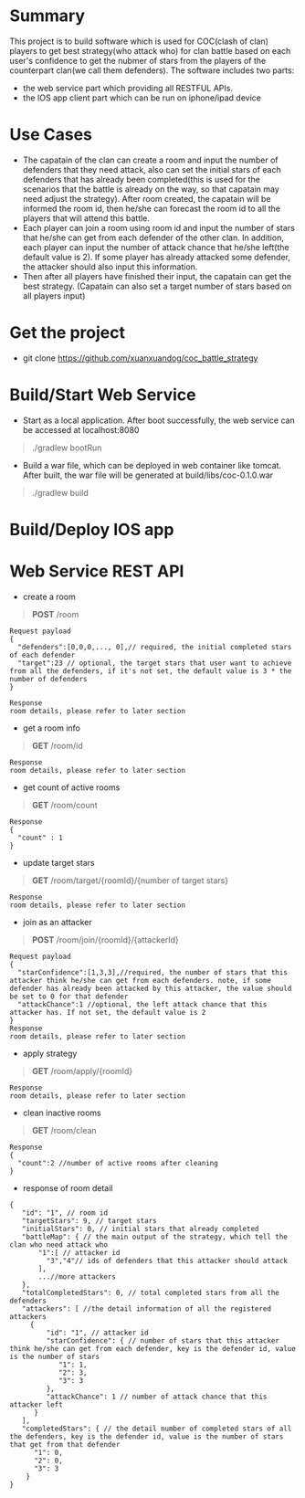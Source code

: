 # Summary
This project is to build software which is used for COC(clash of clan) players to get best strategy(who attack who) for clan battle based on each user's confidence to get the nubmer of stars from the players of the counterpart clan(we call them defenders). The software includes two parts: 
- the web service part which providing all RESTFUL APIs. 
- the IOS app client part which can be run on iphone/ipad device

# Use Cases
- The capatain of the clan can create a room and input the number of defenders that they need attack, also can set the initial stars of each defenders that has already been completed(this is used for the scenarios that the battle is already on the way, so that capatain may need adjust the strategy). After room created, the capatain will be informed the room id, then he/she can forecast the room id to all the players that will attend this battle.
- Each player can join a room using room id and input the number of stars that he/she can get from each defender of the other clan. In addition, each player can input the number of attack chance that he/she left(the default value is 2). If some player has already attacked some defender, the attacker should also input this information.
- Then after all players have finished their input, the capatain can get the best strategy. (Capatain can also set a target number of stars based on all players input)

# Get the project
- git clone https://github.com/xuanxuandog/coc_battle_strategy

# Build/Start Web Service
- Start as a local application. After boot successfully, the web service can be accessed at localhost:8080
>./gradlew bootRun

- Build a war file, which can be deployed in web container like tomcat. After built, the war file will be generated at build/libs/coc-0.1.0.war
>./gradlew build

# Build/Deploy IOS app

# Web Service REST API

- create a room

> **POST** /room

```
Request payload
{
  "defenders":[0,0,0,..., 0],// required, the initial completed stars of each defender
  "target":23 // optional, the target stars that user want to achieve from all the defenders, if it's not set, the default value is 3 * the number of defenders
}

Response
room details, please refer to later section
```

- get a room info

> **GET** /room/id

```
Response
room details, please refer to later section
```

- get count of active rooms

> **GET** /room/count

```
Response
{ 
  "count" : 1
}
```

- update target stars

> **GET** /room/target/{roomId}/{number of target stars}

```
Response
room details, please refer to later section
```

- join as an attacker

> **POST** /room/join/{roomId}/{attackerId}

```
Request payload
{
  "starConfidence":[1,3,3],//required, the number of stars that this attacker think he/she can get from each defenders. note, if some defender has already been attacked by this attacker, the value should be set to 0 for that defender
  "attackChance":1 //optional, the left attack chance that this attacker has. If not set, the default value is 2
}
Response
room details, please refer to later section
```
- apply strategy

> **GET** /room/apply/{roomId}

```
Response
room details, please refer to later section
```

- clean inactive rooms

> **GET** /room/clean

```
Response
{
  "count":2 //number of active rooms after cleaning
}
```

- response of room detail

```
{
   "id": "1", // room id
   "targetStars": 9, // target stars
   "initialStars": 0, // initial stars that already completed
   "battleMap": { // the main output of the strategy, which tell the clan who need attack who
       "1":[ // attacker id
         "3","4"// ids of defenders that this attacker should attack
       ],
       ...//more attackers
   },
   "totalCompletedStars": 0, // total completed stars from all the defenders
   "attackers": [ //the detail information of all the registered attackers
     {
         "id": "1", // attacker id
         "starConfidence": { // number of stars that this attacker think he/she can get from each defender, key is the defender id, value is the number of stars
            "1": 1,
            "2": 3,
            "3": 3
         },
         "attackChance": 1 // number of attack chance that this attacker left
      }
   ],
   "completedStars": { // the detail number of completed stars of all the defenders, key is the defender id, value is the number of stars that get from that defender
      "1": 0, 
      "2": 0,
      "3": 3
    }
}

```

